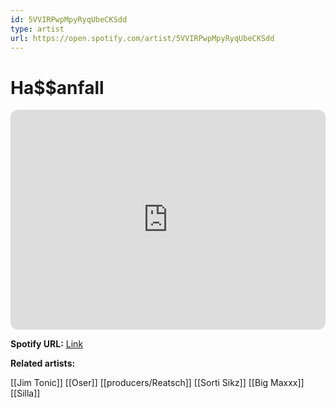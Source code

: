 ```yaml
---
id: 5VVIRPwpMpyRyqUbeCKSdd
type: artist
url: https://open.spotify.com/artist/5VVIRPwpMpyRyqUbeCKSdd
---
```

# Ha$$anfall

<iframe style="border-radius:12px" src="https://open.spotify.com/embed/artist/5VVIRPwpMpyRyqUbeCKSdd" width="100%" height="352" frameBorder="0" allowfullscreen="" allow="autoplay; clipboard-write; encrypted-media; fullscreen; picture-in-picture" loading="lazy"></iframe>

**Spotify URL:** [Link](https://open.spotify.com/artist/5VVIRPwpMpyRyqUbeCKSdd)

**Related artists:**

[[Jim Tonic]]
[[Oser]]
[[producers/Reatsch]]
[[Sorti Sikz]]
[[Big Maxxx]]
[[Silla]]
